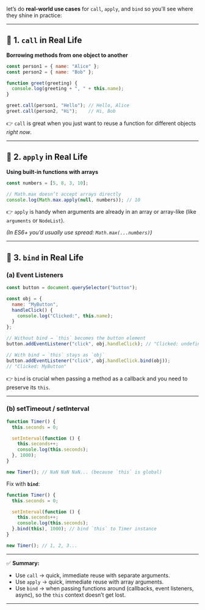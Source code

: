 let’s do **real-world use cases** for `call`, `apply`, and `bind` so you’ll see where they shine in practice:

---

## 🔹 1. `call` in Real Life

**Borrowing methods from one object to another**

```js
const person1 = { name: "Alice" };
const person2 = { name: "Bob" };

function greet(greeting) {
  console.log(greeting + ", " + this.name);
}

greet.call(person1, "Hello"); // Hello, Alice
greet.call(person2, "Hi");    // Hi, Bob
```

👉 `call` is great when you just want to reuse a function for different objects *right now*.

---

## 🔹 2. `apply` in Real Life

**Using built-in functions with arrays**

```js
const numbers = [5, 8, 3, 10];

// Math.max doesn’t accept arrays directly
console.log(Math.max.apply(null, numbers)); // 10
```

👉 `apply` is handy when arguments are already in an array or array-like (like `arguments` or `NodeList`).

*(In ES6+ you’d usually use spread: `Math.max(...numbers)`)*

---

## 🔹 3. `bind` in Real Life

### (a) **Event Listeners**

```js
const button = document.querySelector("button");

const obj = {
  name: "MyButton",
  handleClick() {
    console.log("Clicked:", this.name);
  }
};

// Without bind → `this` becomes the button element
button.addEventListener("click", obj.handleClick); // "Clicked: undefined"

// With bind → `this` stays as `obj`
button.addEventListener("click", obj.handleClick.bind(obj)); 
// "Clicked: MyButton"
```

👉 `bind` is crucial when passing a method as a callback and you need to preserve its `this`.

---

### (b) **setTimeout / setInterval**

```js
function Timer() {
  this.seconds = 0;

  setInterval(function () {
    this.seconds++;
    console.log(this.seconds);
  }, 1000);
}

new Timer(); // NaN NaN NaN... (because `this` is global)
```

Fix with **`bind`**:

```js
function Timer() {
  this.seconds = 0;

  setInterval(function () {
    this.seconds++;
    console.log(this.seconds);
  }.bind(this), 1000); // bind `this` to Timer instance
}

new Timer(); // 1, 2, 3...
```

---

✅ **Summary:**

* Use `call` → quick, immediate reuse with separate arguments.
* Use `apply` → quick, immediate reuse with array arguments.
* Use `bind` → when passing functions around (callbacks, event listeners, async), so the `this` context doesn’t get lost.

---

